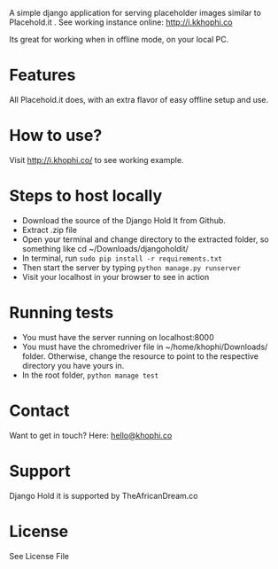 A simple django application for serving placeholder images similar to Placehold.it . 
See working instance online: http://i.kkhophi.co 

Its great for working when in offline mode, on your local PC.

# Features
All Placehold.it does, with an extra flavor of easy offline setup and use.

# How to use?
Visit http://i.khophi.co/ to see working example.

# Steps to host locally
 - Download the source of the Django Hold It from Github.
 - Extract .zip file
 - Open your terminal and change directory to the extracted folder, so something like cd ~/Downloads/djangoholdit/
 - In terminal, run `sudo pip install -r requirements.txt`
 - Then start the server by typing `python manage.py runserver`
 - Visit your localhost in your browser to see in action

# Running tests
 - You must have the server running on localhost:8000
 - You must have the chromedriver file in ~/home/khophi/Downloads/ folder. Otherwise, change the resource to point to the respective directory you have yours in.
 - In the root folder, `python manage test`

Contact
=======
Want to get in touch? Here: hello@khophi.co

Support
=======
Django Hold it is supported by TheAfricanDream.co

License
=======
See License File

